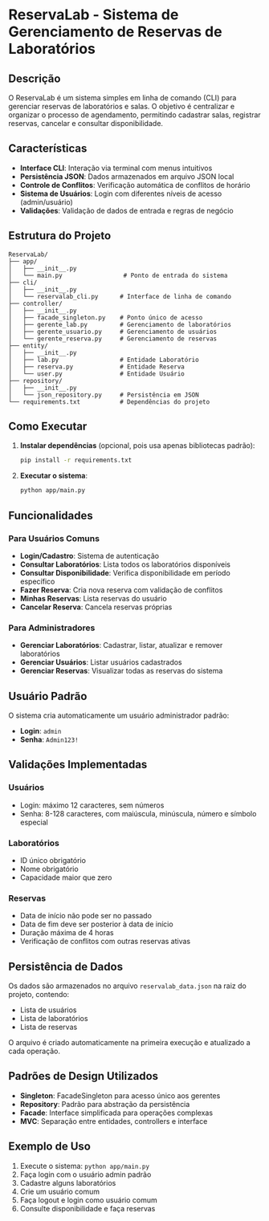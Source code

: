 # ReservaLab - Sistema de Gerenciamento de Reservas de Laboratórios

## Descrição

O ReservaLab é um sistema simples em linha de comando (CLI) para gerenciar reservas de laboratórios e salas. O objetivo é centralizar e organizar o processo de agendamento, permitindo cadastrar salas, registrar reservas, cancelar e consultar disponibilidade.

## Características

- **Interface CLI**: Interação via terminal com menus intuitivos
- **Persistência JSON**: Dados armazenados em arquivo JSON local
- **Controle de Conflitos**: Verificação automática de conflitos de horário
- **Sistema de Usuários**: Login com diferentes níveis de acesso (admin/usuário)
- **Validações**: Validação de dados de entrada e regras de negócio

## Estrutura do Projeto

```
ReservaLab/
├── app/
│   ├── __init__.py
│   └── main.py                 # Ponto de entrada do sistema
├── cli/
│   ├── __init__.py
│   └── reservalab_cli.py      # Interface de linha de comando
├── controller/
│   ├── __init__.py
│   ├── facade_singleton.py    # Ponto único de acesso
│   ├── gerente_lab.py         # Gerenciamento de laboratórios
│   ├── gerente_usuario.py     # Gerenciamento de usuários
│   └── gerente_reserva.py     # Gerenciamento de reservas
├── entity/
│   ├── __init__.py
│   ├── lab.py                 # Entidade Laboratório
│   ├── reserva.py             # Entidade Reserva
│   └── user.py                # Entidade Usuário
├── repository/
│   ├── __init__.py
│   └── json_repository.py     # Persistência em JSON
└── requirements.txt           # Dependências do projeto
```

## Como Executar

1. **Instalar dependências** (opcional, pois usa apenas bibliotecas padrão):
   ```bash
   pip install -r requirements.txt
   ```

2. **Executar o sistema**:
   ```bash
   python app/main.py
   ```

## Funcionalidades

### Para Usuários Comuns

- **Login/Cadastro**: Sistema de autenticação
- **Consultar Laboratórios**: Lista todos os laboratórios disponíveis
- **Consultar Disponibilidade**: Verifica disponibilidade em período específico
- **Fazer Reserva**: Cria nova reserva com validação de conflitos
- **Minhas Reservas**: Lista reservas do usuário
- **Cancelar Reserva**: Cancela reservas próprias

### Para Administradores

- **Gerenciar Laboratórios**: Cadastrar, listar, atualizar e remover laboratórios
- **Gerenciar Usuários**: Listar usuários cadastrados
- **Gerenciar Reservas**: Visualizar todas as reservas do sistema

## Usuário Padrão

O sistema cria automaticamente um usuário administrador padrão:
- **Login**: `admin`
- **Senha**: `Admin123!`

## Validações Implementadas

### Usuários
- Login: máximo 12 caracteres, sem números
- Senha: 8-128 caracteres, com maiúscula, minúscula, número e símbolo especial

### Laboratórios
- ID único obrigatório
- Nome obrigatório
- Capacidade maior que zero

### Reservas
- Data de início não pode ser no passado
- Data de fim deve ser posterior à data de início
- Duração máxima de 4 horas
- Verificação de conflitos com outras reservas ativas

## Persistência de Dados

Os dados são armazenados no arquivo `reservalab_data.json` na raiz do projeto, contendo:
- Lista de usuários
- Lista de laboratórios
- Lista de reservas

O arquivo é criado automaticamente na primeira execução e atualizado a cada operação.

## Padrões de Design Utilizados

- **Singleton**: FacadeSingleton para acesso único aos gerentes
- **Repository**: Padrão para abstração da persistência
- **Facade**: Interface simplificada para operações complexas
- **MVC**: Separação entre entidades, controllers e interface

## Exemplo de Uso

1. Execute o sistema: `python app/main.py`
2. Faça login com o usuário admin padrão
3. Cadastre alguns laboratórios
4. Crie um usuário comum
5. Faça logout e login como usuário comum
6. Consulte disponibilidade e faça reservas
